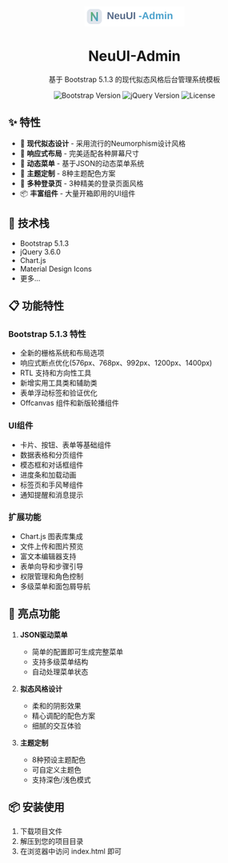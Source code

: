 <div align="center">
    <img src="logo.svg" alt="NeuUI-Admin Logo" width="200">
    <h1>NeuUI-Admin</h1>
    <p>基于 Bootstrap 5.1.3 的现代拟态风格后台管理系统模板</p>
</div>

<p align="center">
    <img src="https://img.shields.io/badge/Bootstrap-5.1.3-blue" alt="Bootstrap Version">
    <img src="https://img.shields.io/badge/jQuery-3.6.0-yellowgreen" alt="jQuery Version">
    <img src="https://img.shields.io/badge/License-MIT-green" alt="License">
</p>

## ✨ 特性

- 🎨 **现代拟态设计** - 采用流行的Neumorphism设计风格
- 📱 **响应式布局** - 完美适配各种屏幕尺寸
- 🎯 **动态菜单** - 基于JSON的动态菜单系统
- 🌈 **主题定制** - 8种主题配色方案
- 🔐 **多种登录页** - 3种精美的登录页面风格
- 📦 **丰富组件** - 大量开箱即用的UI组件

## 🚀 技术栈

- Bootstrap 5.1.3
- jQuery 3.6.0
- Chart.js
- Material Design Icons
- 更多...

## 📋 功能特性

### Bootstrap 5.1.3 特性
- 全新的栅格系统和布局选项
- 响应式断点优化(576px、768px、992px、1200px、1400px)
- RTL 支持和方向性工具
- 新增实用工具类和辅助类
- 表单浮动标签和验证优化
- Offcanvas 组件和新版轮播组件

### UI组件
- 卡片、按钮、表单等基础组件
- 数据表格和分页组件
- 模态框和对话框组件
- 进度条和加载动画
- 标签页和手风琴组件
- 通知提醒和消息提示

### 扩展功能
- Chart.js 图表库集成
- 文件上传和图片预览
- 富文本编辑器支持
- 表单向导和步骤引导
- 权限管理和角色控制
- 多级菜单和面包屑导航

## 🌟 亮点功能

1. **JSON驱动菜单**
   - 简单的配置即可生成完整菜单
   - 支持多级菜单结构
   - 自动处理菜单状态

2. **拟态风格设计**
   - 柔和的阴影效果
   - 精心调配的配色方案
   - 细腻的交互体验

3. **主题定制**
   - 8种预设主题配色
   - 可自定义主题色
   - 支持深色/浅色模式

## 📦 安装使用

1. 下载项目文件
2. 解压到您的项目目录
3. 在浏览器中访问 index.html 即可
